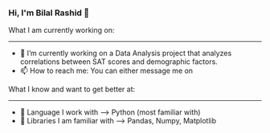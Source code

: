 ### **Hi, I'm Bilal Rashid 👋**



What I am currently working on:
***
- 🔭 I’m currently working on a Data Analysis project that analyzes correlations between SAT scores and demographic factors.
- 📫 How to reach me: You can either message me on 

What I know and want to get better at:
***
- 💫 Language I work with --> Python (most familiar with)
- 💫 Libraries I am familiar with  --> Pandas, Numpy, Matplotlib




<!--
Here are some ideas to get you started:

- 🔭 I’m currently working on ...
- 🌱 I’m currently learning ...
- 👯 I’m looking to collaborate on ...
- 🤔 I’m looking for help with ...
- 💬 Ask me about ...
- 📫 How to reach me: ...
- 😄 Pronouns: ...
- ⚡ Fun fact: ...
-->
